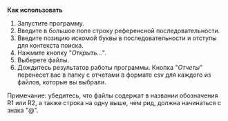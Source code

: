 ****Как использовать****
1. Запустите программу.
2. Введите в большое поле строку референсной последовательности.
2. Введите позицию искомой буквы в последовательности и отступы для контекста поиска.
3. Нажмите кнопку "*Открыть...*".
4. Выберете файлы.
5. Дождитесь результатов работы программы. Кнопка "*Отчеты*" перенесет вас в папку с отчетами в формате csv для каждого из файлов, которые вы выбрали.

Примечание: убедитесь, что файлы содержат в названии обозначения R1 или R2, а также строка на одну выше, чем рид, должна начинаться с знака "@".

